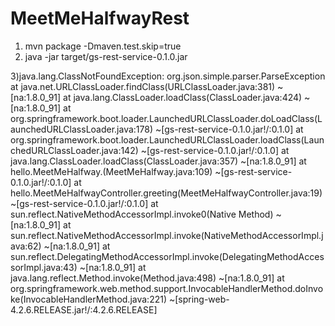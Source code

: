 # MeetMeHalfwayRest

 1) mvn package -Dmaven.test.skip=true
 2) java -jar target/gs-rest-service-0.1.0.jar
 
 3)java.lang.ClassNotFoundException: org.json.simple.parser.ParseException
	at java.net.URLClassLoader.findClass(URLClassLoader.java:381) ~[na:1.8.0_91]
	at java.lang.ClassLoader.loadClass(ClassLoader.java:424) ~[na:1.8.0_91]
	at org.springframework.boot.loader.LaunchedURLClassLoader.doLoadClass(LaunchedURLClassLoader.java:178) ~[gs-rest-service-0.1.0.jar!/:0.1.0]
	at org.springframework.boot.loader.LaunchedURLClassLoader.loadClass(LaunchedURLClassLoader.java:142) ~[gs-rest-service-0.1.0.jar!/:0.1.0]
	at java.lang.ClassLoader.loadClass(ClassLoader.java:357) ~[na:1.8.0_91]
	at hello.MeetMeHalfway.<init>(MeetMeHalfway.java:109) ~[gs-rest-service-0.1.0.jar!/:0.1.0]
	at hello.MeetMeHalfwayController.greeting(MeetMeHalfwayController.java:19) ~[gs-rest-service-0.1.0.jar!/:0.1.0]
	at sun.reflect.NativeMethodAccessorImpl.invoke0(Native Method) ~[na:1.8.0_91]
	at sun.reflect.NativeMethodAccessorImpl.invoke(NativeMethodAccessorImpl.java:62) ~[na:1.8.0_91]
	at sun.reflect.DelegatingMethodAccessorImpl.invoke(DelegatingMethodAccessorImpl.java:43) ~[na:1.8.0_91]
	at java.lang.reflect.Method.invoke(Method.java:498) ~[na:1.8.0_91]
	at org.springframework.web.method.support.InvocableHandlerMethod.doInvoke(InvocableHandlerMethod.java:221) ~[spring-web-4.2.6.RELEASE.jar!/:4.2.6.RELEASE]
